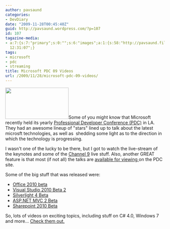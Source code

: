 ```yaml
---
author: pavsaund
categories:
- DevDiary
date: "2009-11-28T00:45:40Z"
guid: http://pavsaund.wordpress.com/?p=107
id: 107
tagazine-media:
- a:7:{s:7:"primary";s:0:"";s:6:"images";a:1:{s:58:"http://pavsaund.files.wordpress.com/2009/11/pdc09_logo.png";a:6:{s:8:"file_url";s:58:"http://pavsaund.files.wordpress.com/2009/11/pdc09_logo.png";s:5:"width";s:3:"200";s:6:"height";s:2:"99";s:4:"type";s:5:"image";s:4:"area";s:5:"19800";s:9:"file_path";s:0:"";}}s:6:"videos";a:0:{}s:11:"image_count";s:1:"1";s:6:"author";s:7:"7638579";s:7:"blog_id";s:7:"7581920";s:9:"mod_stamp";s:19:"2009-11-28
  12:31:07";}
tags:
- microsoft
- pdc
- streaming
title: Microsoft PDC 09 Videos
url: /2009/11/28/microsoft-pdc-09-videos/
---
```


<img class="size-full wp-image-109 alignleft" title="pdc09_logo" src="/wp-content/uploads/2009/11/pdc09_logo.png" alt="" width="200" height="99" />Some of you might know that Microsoft recently held its yearly <a href="http://microsoftpdc.com" target="_blank">Professional Developer Conference (PDC)</a> in LA. They had an awesome lineup of "stars" lined up to talk about the latest microsft technologies, as well as  shedding some light as to the direction in which the technology is progressing.

I wasn't one of the lucky to be there, but I got to watch the live-stream of the keynotes and some of the <a href="http://channel9.msdn.com/" target="_blank">Channel 9</a> live stuff. Also, another GREAT feature is that most (if not all) the talks are <a href="http://microsoftpdc.com/Videos" target="_blank">available for viewing </a>on the PDC site.

Some of the big stuff that was released were:
<ul>
	<li> <a href="http://www.microsoft.com/office/2010/en/default.aspx" target="_blank">Office 2010 beta</a></li>
	<li><a href="http://www.microsoft.com/visualstudio/en-us/products/2010/default.mspx" target="_blank">Visual Studio 2010 Beta 2</a></li>
	<li><a href="http://silverlight.net/getstarted/silverlight-4-beta/" target="_blank">Silverlight 4 Beta</a></li>
	<li><a href="http://go.microsoft.com/fwlink/?LinkID=157068" target="_blank">ASP.NET MVC 2 Beta</a></li>
	<li><a href="http://sharepoint2010.microsoft.com/Pages/default.aspx" target="_blank">Sharepoint 2010 Beta</a></li>
</ul>
So, lots of videos on exciting topics, including stuff on C# 4.0, Windows 7 and more... <a href="http://microsoftpdc.com/Videos" target="_blank">Check them out.</a>